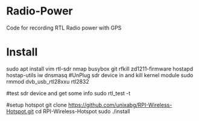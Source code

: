 # Radio-Power
Code for recording RTL Radio power with GPS

# Install
sudo apt install vim rtl-sdr nmap busybox git rfkill zd1211-firmware hostapd hostap-utils iw dnsmasq
#UnPlug sdr device in and kill kernel module
sudo rmmod dvb_usb_rtl28xxu rtl2832

#test sdr device and get some info
sudo rtl_test -t

#setup hotspot
git clone https://github.com/unixabg/RPI-Wireless-Hotspot.git
cd RPI-Wireless-Hotspot
sudo ./install
